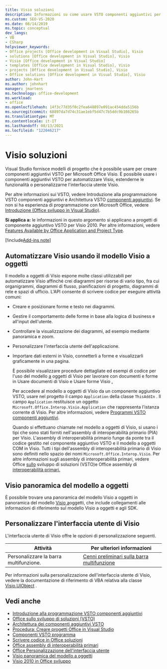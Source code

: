 ```yaml
---
title: Visio soluzioni
description: Informazioni su come usare VSTO componenti aggiuntivi per automatizzare Visio, estendere le funzionalità di Visio o personalizzare l'interfaccia utente Visio utente.
ms.custom: SEO-VS-2020
ms.date: 08/14/2019
ms.topic: conceptual
dev_langs:
- VB
- CSharp
helpviewer_keywords:
- Office projects [Office development in Visual Studio], Visio
- solutions [Office development in Visual Studio], Visio
- Visio [Office development in Visual Studio]
- templates [Office development in Visual Studio], Visio
- projects [Office development in Visual Studio], Visio
- Office solutions [Office development in Visual Studio], Visio
author: John-Hart
ms.author: johnhart
manager: jmartens
ms.technology: office-development
ms.workload:
- office
ms.openlocfilehash: 14f3c77d35f0c2fea648897e091ac454dda5156b
ms.sourcegitcommit: 68897da7d74c31ae1ebf5d47c7b5ddc9b108265b
ms.translationtype: MT
ms.contentlocale: it-IT
ms.lasthandoff: 08/13/2021
ms.locfileid: "122046217"
---
```

# <a name="visio-solutions"></a>Visio soluzioni
  Visual Studio fornisce modelli di progetto che è possibile usare per creare componenti aggiuntivi VSTO per Microsoft Office Visio. È possibile usare i componenti aggiuntivi VSTO per automatizzare Visio, estenderne le funzionalità o personalizzarne l'interfaccia utente Visio.

 Per altre informazioni sui VSTO, vedere [](../vsto/getting-started-programming-vsto-add-ins.md) Introduzione alla programmazione VSTO componenti aggiuntivi e Architettura VSTO [componenti aggiuntivi](../vsto/architecture-of-vsto-add-ins.md). Se non si ha esperienza di programmazione con Microsoft Office, vedere [Introduzione &#40;Office sviluppo in Visual Studio&#41;](../vsto/getting-started-office-development-in-visual-studio.md).

 **Si applica a:** le informazioni in questo argomento si applicano a progetti di componente aggiuntivo VSTO per Visio 2010. Per altre informazioni, vedere [Features Available by Office Application and Project Type](../vsto/features-available-by-office-application-and-project-type.md).

[!include[Add-ins note](includes/addinsnote.md)]

## <a name="automate-visio-by-using-the-visio-object-model"></a>Automatizzare Visio usando il modello Visio a oggetti
 Il modello a oggetti di Visio espone molte classi utilizzabili per automatizzare Visio affinché crei diagrammi per risorse di vario tipo, fra cui organigrammi, diagrammi di flusso, pianificazioni di progetto, diagrammi di rete e spazi di ufficio. L'API consente di scrivere codice per eseguire attività comuni:

- Creare e posizionare forme e testo nei diagrammi.

- Gestire il comportamento delle forme in base alla logica di business e all'input dell'utente.

- Controllare la visualizzazione dei diagrammi, ad esempio mediante panoramica e zoom.

- Personalizzare l'interfaccia utente dell'applicazione.

- Importare dati esterni in Visio, connetterli a forme e visualizzarli graficamente in una pagina.

  È possibile visualizzare procedure dettagliate ed esempi di codice per l'uso del modello [a](../vsto/working-with-visio-documents.md) oggetti di Visio per lavorare con documenti e forme in Usare documenti di Visio e Usare forme Visio [.](../vsto/working-with-visio-shapes.md)

  Per accedere al modello a oggetti di Visio da un componente aggiuntivo VSTO, usare nel progetto il campo `Application` della classe `ThisAddIn` . Il campo `Application` restituisce un oggetto `Microsoft.Office.Interop.Visio.Application` che rappresenta l'istanza corrente di Visio. Per altre informazioni, vedere [Programmi VSTO componenti aggiuntivi](../vsto/programming-vsto-add-ins.md).

  Quando si effettuano chiamate nel modello a oggetti di Visio, si usano i tipi che sono stati forniti nell'assembly di interoperabilità primario (PIA) per Visio. L'assembly di interoperabilità primario funge da ponte tra il codice gestito nel componente aggiuntivo VSTO e il modello a oggetti COM in Visio. Tutti i tipi dell'assembly di interoperabilità primario di Visio sono definiti nello spazio dei nomi `Microsoft.Office.Interop.Visio`. Per altre informazioni sugli assembly di interoperabilità primari, vedere Office [sullo](../vsto/office-solutions-development-overview-vsto.md) sviluppo di soluzioni &#40;VSTO&#41;e Office assembly di [interoperabilità primari.](../vsto/office-primary-interop-assemblies.md)

## <a name="visio-object-model-overview"></a>Visio panoramica del modello a oggetti
 È possibile trovare una panoramica del modello Visio a oggetti in panoramica del modello [Visio a](../vsto/visio-object-model-overview.md)oggetti, che include collegamenti alle informazioni di riferimento sul modello Visio a oggetti e agli SDK.

## <a name="customize-the-user-interface-of-visio"></a>Personalizzare l'interfaccia utente di Visio
 L'interfaccia utente di Visio offre le opzioni di personalizzazione seguenti.

|Attività|Per ulteriori informazioni|
|----------|--------------------------|
|Personalizzare la barra multifunzione.|[Cenni preliminari sulla barra multifunzione](../vsto/ribbon-overview.md)|

 Per informazioni sulla personalizzazione dell'interfaccia utente di Visio, vedere la documentazione di riferimento di VBA relativa alla classe [Visio.UIObject](/office/vba/api/Visio.UIObject) .

## <a name="see-also"></a>Vedi anche
- [Introduzione alla programmazione VSTO componenti aggiuntivi](../vsto/getting-started-programming-vsto-add-ins.md)
- [Office sullo sviluppo di soluzioni &#40;VSTO&#41;](../vsto/office-solutions-development-overview-vsto.md)
- [Architettura dei componenti aggiuntivi VSTO](../vsto/architecture-of-vsto-add-ins.md)
- [Procedura: Creare progetti Office in Visual Studio](../vsto/how-to-create-office-projects-in-visual-studio.md)
- [Componenti VSTO programma](../vsto/programming-vsto-add-ins.md)
- [Scrivere codice in Office soluzioni](../vsto/writing-code-in-office-solutions.md)
- [Office assembly di interoperabilità primari](../vsto/office-primary-interop-assemblies.md)
- [Office Personalizzazione dell'interfaccia utente](../vsto/office-ui-customization.md)
- [Visio panoramica del modello a oggetti](../vsto/visio-object-model-overview.md)
- [Visio 2010 in Office sviluppo](/previous-versions/office/developer/office-2010/ff604964(v=office.14))

